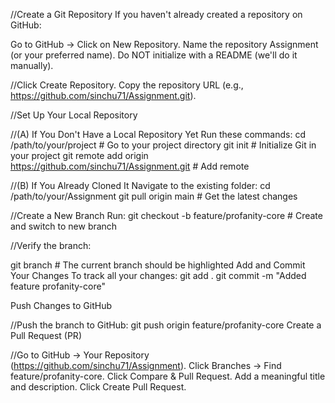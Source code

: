 //Create a Git Repository
If you haven't already created a repository on GitHub:

Go to GitHub → Click on New Repository.
Name the repository Assignment (or your preferred name).
Do NOT initialize with a README (we'll do it manually).

//Click Create Repository.
Copy the repository URL (e.g., https://github.com/sinchu71/Assignment.git).


//Set Up Your Local Repository

//(A) If You Don't Have a Local Repository Yet
Run these commands:
cd /path/to/your/project  # Go to your project directory
git init                  # Initialize Git in your project
git remote add origin https://github.com/sinchu71/Assignment.git  # Add remote

//(B) If You Already Cloned It
Navigate to the existing folder:
cd /path/to/your/Assignment
git pull origin main  # Get the latest changes

//Create a New Branch
Run:
git checkout -b feature/profanity-core  # Create and switch to new branch


//Verify the branch:

git branch  # The current branch should be highlighted
Add and Commit Your Changes
To track all your changes:
git add .
git commit -m "Added feature profanity-core"


Push Changes to GitHub

//Push the branch to GitHub:
git push origin feature/profanity-core
Create a Pull Request (PR)

//Go to GitHub → Your Repository (https://github.com/sinchu71/Assignment).
Click Branches → Find feature/profanity-core.
Click Compare & Pull Request.
Add a meaningful title and description.
Click Create Pull Request.
